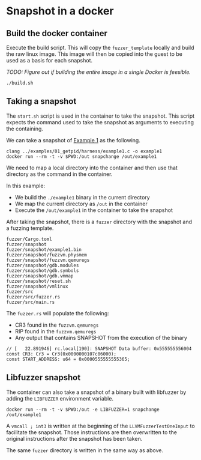 # Snapshot in a docker

## Build the docker container

Execute the build script. This will copy the `fuzzer_template` locally and build the raw
linux image. This image will then be copied into the guest to be used as a basis for
each snapshot.

_TODO: Figure out if building the entire image in a single Docker is feesible._

```
./build.sh
```

## Taking a snapshot

The `start.sh` script is used in the container to take the snapshot. This script expects the command 
used to take the snapshot as arguments to executing the containing. 

We can take a snapshot of [Example 1](../examples/01_getpid) as the following.

```
clang ../examples/01_getpid/harness/example1.c -o example1
docker run --rm -t -v $PWD:/out snapchange /out/example1
```

We need to map a local directory into the container and then use that directory as the command
in the container.

In this example:

* We build the `./example1` binary in the current directory
* We map the current directory as `/out` in the container
* Execute the `/out/example1` in the container to take the snapshot

After taking the snapshot, there is a `fuzzer` directory with the snapshot and a fuzzing template.

```
fuzzer/Cargo.toml
fuzzer/snapshot
fuzzer/snapshot/example1.bin
fuzzer/snapshot/fuzzvm.physmem
fuzzer/snapshot/fuzzvm.qemuregs
fuzzer/snapshot/gdb.modules
fuzzer/snapshot/gdb.symbols
fuzzer/snapshot/gdb.vmmap
fuzzer/snapshot/reset.sh
fuzzer/snapshot/vmlinux
fuzzer/src
fuzzer/src/fuzzer.rs
fuzzer/src/main.rs
```

The `fuzzer.rs` will populate the following:

* CR3 found in the `fuzzvm.qemuregs`
* RIP found in the `fuzzvm.qemuregs`
* Any output that contains SNAPSHOT from the execution of the binary

```
// [   22.891946] rc.local[190]: SNAPSHOT Data buffer: 0x555555556004
const CR3: Cr3 = Cr3(0x0000000107c86000);
const START_ADDRESS: u64 = 0x0000555555555365;
```

## Libfuzzer snapshot

The container can also take a snapshot of a binary built with libfuzzer by adding 
the `LIBFUZZER` environment variable.

```
docker run --rm -t -v $PWD:/out -e LIBFUZZER=1 snapchange /out/example1
```

A `vmcall ; int3` is written at the beginning of the `LLVMFuzzerTestOneInput` to facilitate 
the snapshot. Those instructions are then overwritten to the original instructions after the 
snapshot has been taken.


The same `fuzzer` directory is written in the same way as above.
